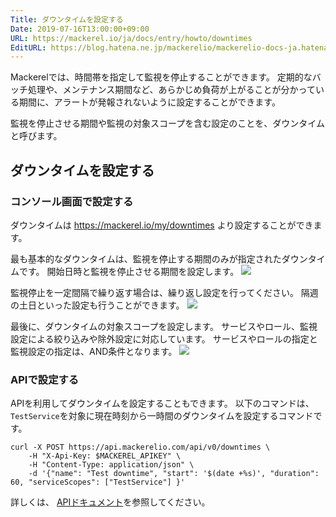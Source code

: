 ```yaml
---
Title: ダウンタイムを設定する
Date: 2019-07-16T13:00:00+09:00
URL: https://mackerel.io/ja/docs/entry/howto/downtimes
EditURL: https://blog.hatena.ne.jp/mackerelio/mackerelio-docs-ja.hatenablog.mackerel.io/atom/entry/26006613422755482
---
```


Mackerelでは、時間帯を指定して監視を停止することができます。
定期的なバッチ処理や、メンテナンス期間など、あらかじめ負荷が上がることが分かっている期間に、アラートが発報されないように設定することができます。

監視を停止させる期間や監視の対象スコープを含む設定のことを、ダウンタイムと呼びます。

## ダウンタイムを設定する
### コンソール画面で設定する
ダウンタイムは https://mackerel.io/my/downtimes より設定することができます。

最も基本的なダウンタイムは、監視を停止する期間のみが指定されたダウンタイムです。
開始日時と監視を停止させる期間を設定します。
![](https://cdn-ak.f.st-hatena.com/images/fotolife/m/mackerelio/20190905/20190905172415.png)

監視停止を一定間隔で繰り返す場合は、繰り返し設定を行ってください。
隔週の土日といった設定も行うことができます。
![](https://cdn-ak.f.st-hatena.com/images/fotolife/m/mackerelio/20190905/20190905172423.png)

最後に、ダウンタイムの対象スコープを設定します。
サービスやロール、監視設定による絞り込みや除外設定に対応しています。
サービスやロールの指定と監視設定の指定は、AND条件となります。
![](https://cdn-ak.f.st-hatena.com/images/fotolife/m/mackerelio/20190905/20190905172431.png)

### APIで設定する
APIを利用してダウンタイムを設定することもできます。
以下のコマンドは、`TestService`を対象に現在時刻から一時間のダウンタイムを設定するコマンドです。

```shell
curl -X POST https://api.mackerelio.com/api/v0/downtimes \
    -H "X-Api-Key: $MACKEREL_APIKEY" \
    -H "Content-Type: application/json" \
    -d '{"name": "Test downtime", "start": '$(date +%s)', "duration": 60, "serviceScopes": ["TestService"] }'
```

詳しくは、 [APIドキュメント](https://mackerel.io/ja/api-docs/entry/downtimes)を参照してください。
